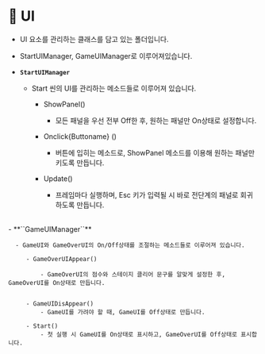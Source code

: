 # 📌 UI

- UI 요소를 관리하는 클래스를 담고 있는 폴더입니다.
- StartUIManager, GameUIManager로 이루어져있습니다.

- **``StartUIManager``**

     - Start 씬의 UI를 관리하는 메소드들로 이루어져 있습니다.

         - ShowPanel()
             - 모든 패널을 우선 전부 Off한 후, 원하는 패널만 On상태로 설정합니다.

         - Onclick{Buttoname} ()
             - 버튼에 입히는 메소드로, ShowPanel 메소드를 이용해 원하는 패널만 키도록 만듭니다.

         - Update()
             - 프레임마다 실행하며, Esc 키가 입력될 시 바로 전단계의 패널로 회귀하도록 만듭니다.


<br>
- **``GameUIManager``**

      - GameUI와 GameOverUI의 On/Off상태를 조절하는 메소드들로 이루어져 있습니다.

         - GameOverUIAppear()

             - GameOverUI의 점수와 스테이지 클리어 문구를 알맞게 설정한 후, GameOverUI를 On상태로 만듭니다.


         - GameUIDisAppear()
             - GameUI를 가려야 할 때, GameUI를 Off상태로 만듭니다. 

         - Start()
             - 첫 실행 시 GameUI를 On상태로 표시하고, GameOverUI를 Off상태로 표시합니다. 
